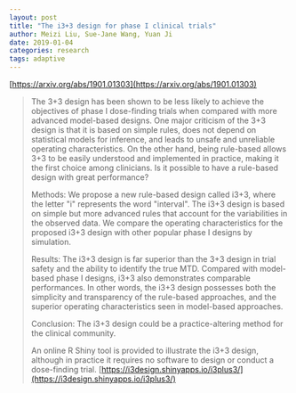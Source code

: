 ```yaml
---
layout: post
title: "The i3+3 design for phase I clinical trials"
author: Meizi Liu, Sue-Jane Wang, Yuan Ji
date: 2019-01-04
categories: research
tags: adaptive
---
```


[https://arxiv.org/abs/1901.01303](https://arxiv.org/abs/1901.01303)

> The 3+3 design has been shown to be less likely to achieve the objectives of phase I dose-finding trials when compared with more advanced model-based designs. One major criticism of the 3+3 design is that it is based on simple rules, does not depend on statistical models for inference, and leads to unsafe and unreliable operating characteristics. On the other hand, being rule-based allows 3+3 to be easily understood and implemented in practice, making it the first choice among clinicians. Is it possible to have a rule-based design with great performance? 
>
> Methods: We propose a new rule-based design called i3+3, where the letter "i" represents the word "interval". The i3+3 design is based on simple but more advanced rules that account for the variabilities in the observed data. We compare the operating characteristics for the proposed i3+3 design with other popular phase I designs by simulation. 
>
> Results: The i3+3 design is far superior than the 3+3 design in trial safety and the ability to identify the true MTD. Compared with model-based phase I designs, i3+3 also demonstrates comparable performances. In other words, the i3+3 design possesses both the simplicity and transparency of the rule-based approaches, and the superior operating characteristics seen in model-based approaches. 
>
> Conclusion: The i3+3 design could be a practice-altering method for the clinical community.
>
> An online R Shiny tool is provided to illustrate the i3+3 design, although in practice it requires no software to design or conduct a dose-finding trial. [https://i3design.shinyapps.io/i3plus3/](https://i3design.shinyapps.io/i3plus3/)
